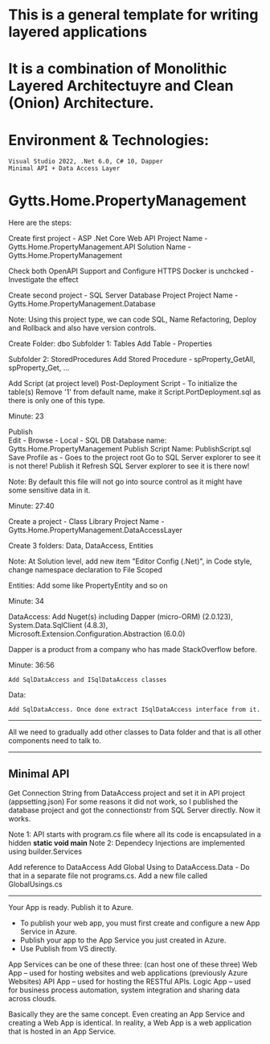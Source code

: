 # This is a general template for writing layered applications 
# It is a combination of Monolithic Layered Architectuyre and Clean (Onion) Architecture.
# Environment & Technologies: 
    Visual Studio 2022, .Net 6.0, C# 10, Dapper 
    Minimal API + Data Access Layer

# Gytts.Home.PropertyManagement

Here are the steps:

Create first project - ASP .Net Core Web API
Project Name - Gytts.Home.PropertyManagement.API
Solution Name - Gytts.Home.PropertyManagement

Check both OpenAPI Support and Configure HTTPS 
Docker is unchcked - Investigate the effect

Create second project - SQL Server Database Project 
Project Name - Gytts.Home.PropertyManagement.Database

Note: Using this project type, we can code SQL, Name Refactoring, Deploy and Rollback and also have version controls.

Create Folder: dbo
Subfolder 1: Tables
	Add Table - Properties

Subfolder 2: StoredProcedures
	Add Stored Procedure - spProperty_GetAll, spProperty_Get, ...

Add Script (at project level) 
	Post-Deployment Script - To initialize the table(s)
	Remove '1' from default name, make it Script.PortDeployment.sql as there is only one of this type.
	
Minute: 23

Publish 	
	Edit - Browse - Local - SQL DB
	Database name: Gytts.Home.PropertyManagement
	Publish Script Name: PublishScript.sql
	Save Profile as - Goes to the project root
	Go to SQL Server explorer to see it is not there!
	Publish it
	Refresh SQL Server explorer to see it is there now!
	

Note: By default this file will not go into source control as it might have some sensitive data in it.

Minute: 27:40

Create a project - Class Library
Project Name - Gytts.Home.PropertyManagement.DataAccessLayer

Create 3 folders: Data, DataAccess, Entities

Note: At Solution level, add new item "Editor Config (.Net)", in Code style, change namespace declaration to File Scoped

Entities: Add some like PropertyEntity and so on 

Minute: 34

DataAccess: 
	Add Nuget(s) including Dapper (micro-ORM) (2.0.123), 
						   System.Data.SqlClient (4.8.3), 
						   Microsoft.Extension.Configuration.Abstraction (6.0.0)
	

Dapper is a product from a company who has made StackOverflow before.

Minute: 36:56

	Add SqlDataAccess and ISqlDataAccess classes
	
Data: 
	
	Add SqlDataAccess. Once done extract ISqlDataAccess interface from it.
	
------------------------------------
All we need to gradually add other classes to Data folder and that is all other components need to talk to.

-----------------------------------
Minimal API 
-----------------------------------

Get Connection String from DataAccess project and set it in API project (appsetting.json)
For some reasons it did not work, so I published the database project and got the connectionstr from SQL Server directly. Now it works.

Note 1: API starts with program.cs file where all its code is encapsulated in a hidden **static void main**
Note 2: Dependecy Injections are implemented using builder.Services

Add reference to DataAccess 
Add Global Using to DataAccess.Data - Do that in a separate file not programs.cs. Add a new file called GlobalUsings.cs


-------------------------------------------------------------------------------------------------------------
Your App is ready. Publish it to Azure.
- To publish your web app, you must first create and configure a new App Service in Azure.
- Publish your app to the App Service you just created in Azure.
- Use Publish from VS directly.

App Services can be one of these three: (can host one of these three)
Web App – used for hosting websites and web applications (previously Azure Websites)
API App – used for hosting the RESTful APIs.
Logic App – used for business process automation, system integration and sharing data across clouds.

Basically they are the same concept. Even creating an App Service and creating a Web App is identical. In reality, a Web App is a web application that is hosted in an App Service.
